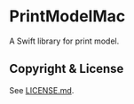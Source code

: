 # PrintModelMac

A Swift library for print model.

## Copyright & License

See [LICENSE.md](LICENSE.md).
